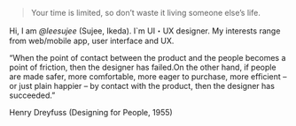 > Your time is limited, so don’t waste it living someone else’s life.

Hi, I am _@leesujee_ (Sujee, Ikeda).
I`m UI・UX designer.
My interests range from web/mobile app, user interface and UX.

“When the point of contact between the product and the people becomes a point of friction, then the designer has failed.On the other hand, if people are made safer, more comfortable, more eager to purchase, more efficient – or just plain happier – by contact with the product, then the designer has succeeded.”

Henry Dreyfuss (Designing for People, 1955)
